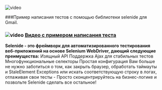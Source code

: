 
![video](https://ru.selenide.org/images/selenide-logo-big.png)



###Пример написания тестов с помощью библиотеки selenide для Gmail.

### ![video](https://cloud.githubusercontent.com/assets/13649199/13672715/06dbc6ce-e6e7-11e5-81a9-04fbddb9e488.png) <a href="https://ru.selenide.org/quick-start.html">Видео с примером написания теста</a>

**Selenide - это фреймворк для автоматизированного тестирования веб-приложений на основе Selenium WebDriver, дающий следующие преимущества:**
Изящный API Поддержка Ajax для стабильных тестов Многофункциональные селекторы Простая конфигурация
Вам больше не нужно заботиться о том, как закрыть браузер, обработать таймауты и StaleElement Exceptions или искать соответствующую строку в логах, отлаживая свои тесты - Просто сконцентрируйтесь на бизнес-логике и позвольте Selenide сделать все остальное!